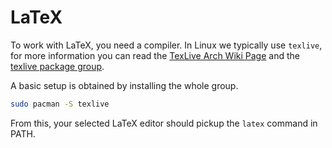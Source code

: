 # LaTeX

To work with LaTeX, you need a compiler. In Linux we typically use `texlive`, for more information you can read the [TexLive Arch Wiki Page](https://wiki.archlinux.org/title/TeX_Live) and the [texlive package group](https://archlinux.org/groups/x86_64/texlive/).

A basic setup is obtained by installing the whole group.
```bash
sudo pacman -S texlive
```
From this, your selected LaTeX editor should pickup the `latex` command in PATH.


